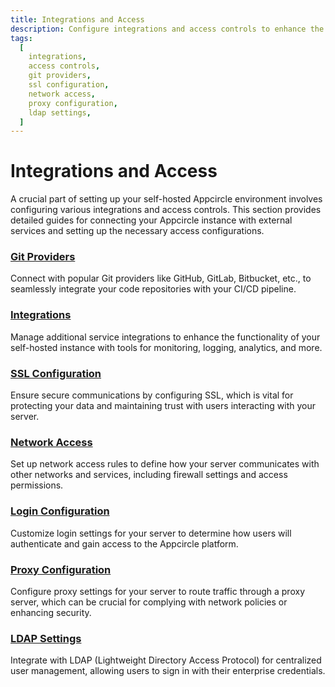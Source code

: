 ```yaml
---
title: Integrations and Access
description: Configure integrations and access controls to enhance the functionality and security of your self-hosted Appcircle server. Learn how to connect with Git providers, set up SSL, manage network access, and more.
tags:
  [
    integrations,
    access controls,
    git providers,
    ssl configuration,
    network access,
    proxy configuration,
    ldap settings,
  ]
---
```


# Integrations and Access

A crucial part of setting up your self-hosted Appcircle environment involves configuring various integrations and access controls. This section provides detailed guides for connecting your Appcircle instance with external services and setting up the necessary access configurations.

### [Git Providers](/self-hosted-appcircle/install-server/linux-package/configure-server/integrations-and-access/git-providers)

Connect with popular Git providers like GitHub, GitLab, Bitbucket, etc., to seamlessly integrate your code repositories with your CI/CD pipeline.

### [Integrations](/self-hosted-appcircle/install-server/linux-package/configure-server/integrations-and-access/integration)

Manage additional service integrations to enhance the functionality of your self-hosted instance with tools for monitoring, logging, analytics, and more.

### [SSL Configuration](/self-hosted-appcircle/install-server/linux-package/configure-server/integrations-and-access/ssl-configuration)

Ensure secure communications by configuring SSL, which is vital for protecting your data and maintaining trust with users interacting with your server.

### [Network Access](/self-hosted-appcircle/install-server/linux-package/configure-server/integrations-and-access/network-access)

Set up network access rules to define how your server communicates with other networks and services, including firewall settings and access permissions.

### [Login Configuration](/self-hosted-appcircle/install-server/linux-package/configure-server/integrations-and-access/login-configuration)

Customize login settings for your server to determine how users will authenticate and gain access to the Appcircle platform.

### [Proxy Configuration](/self-hosted-appcircle/install-server/linux-package/configure-server/integrations-and-access/proxy-configuration)

Configure proxy settings for your server to route traffic through a proxy server, which can be crucial for complying with network policies or enhancing security.

### [LDAP Settings](/self-hosted-appcircle/install-server/linux-package/configure-server/integrations-and-access/ldap-settings)

Integrate with LDAP (Lightweight Directory Access Protocol) for centralized user management, allowing users to sign in with their enterprise credentials.
